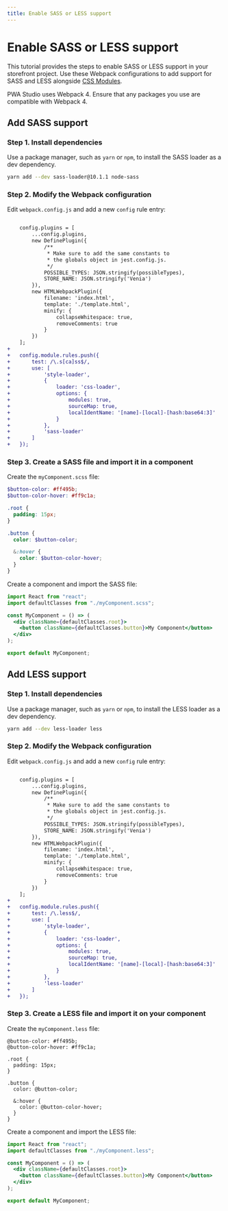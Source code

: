 ```yaml
---
title: Enable SASS or LESS support
---
```


# Enable SASS or LESS support

This tutorial provides the steps to enable SASS or LESS support in your storefront project.
Use these Webpack configurations to add support for SASS and LESS alongside [CSS Modules][].

<InlineAlert variant="help" slots="text"/>

PWA Studio uses Webpack 4. Ensure that any packages you use are compatible with Webpack 4.

[css modules]: /getstarted/general-concepts/css-modules/

## Add SASS support

### Step 1. Install dependencies

Use a package manager, such as `yarn` or `npm`, to install the SASS loader as a dev dependency.

```sh
yarn add --dev sass-loader@10.1.1 node-sass
```

### Step 2. Modify the Webpack configuration

Edit `webpack.config.js` and add a new `config` rule entry:

```diff

    config.plugins = [
        ...config.plugins,
        new DefinePlugin({
            /**
             * Make sure to add the same constants to
             * the globals object in jest.config.js.
             */
            POSSIBLE_TYPES: JSON.stringify(possibleTypes),
            STORE_NAME: JSON.stringify('Venia')
        }),
        new HTMLWebpackPlugin({
            filename: 'index.html',
            template: './template.html',
            minify: {
                collapseWhitespace: true,
                removeComments: true
            }
        })
    ];
+
+   config.module.rules.push({
+       test: /\.s[ca]ss$/,
+       use: [
+           'style-loader',
+           {
+               loader: 'css-loader',
+               options: {
+                   modules: true,
+                   sourceMap: true,
+                   localIdentName: '[name]-[local]-[hash:base64:3]'
+               }
+           },
+           'sass-loader'
+       ]
+   });
```

### Step 3. Create a SASS file and import it in a component

Create the `myComponent.scss` file:

```scss
$button-color: #ff495b;
$button-color-hover: #ff9c1a;

.root {
  padding: 15px;
}

.button {
  color: $button-color;

  &:hover {
    color: $button-color-hover;
  }
}
```

Create a component and import the SASS file:

```jsx
import React from "react";
import defaultClasses from "./myComponent.scss";

const MyComponent = () => (
  <div className={defaultClasses.root}>
    <button className={defaultClasses.button}>My Component</button>
  </div>
);

export default MyComponent;
```

## Add LESS support

### Step 1. Install dependencies

Use a package manager, such as `yarn` or `npm`, to install the LESS loader as a dev dependency.

```sh
yarn add --dev less-loader less
```

### Step 2. Modify the Webpack configuration

Edit `webpack.config.js` and add a new `config` rule entry:

```diff

    config.plugins = [
        ...config.plugins,
        new DefinePlugin({
            /**
             * Make sure to add the same constants to
             * the globals object in jest.config.js.
             */
            POSSIBLE_TYPES: JSON.stringify(possibleTypes),
            STORE_NAME: JSON.stringify('Venia')
        }),
        new HTMLWebpackPlugin({
            filename: 'index.html',
            template: './template.html',
            minify: {
                collapseWhitespace: true,
                removeComments: true
            }
        })
    ];
+
+   config.module.rules.push({
+       test: /\.less$/,
+       use: [
+           'style-loader',
+           {
+               loader: 'css-loader',
+               options: {
+                   modules: true,
+                   sourceMap: true,
+                   localIdentName: '[name]-[local]-[hash:base64:3]'
+               }
+           },
+           'less-loader'
+       ]
+   });
```

### Step 3. Create a LESS file and import it on your component

Create the `myComponent.less` file:

```less
@button-color: #ff495b;
@button-color-hover: #ff9c1a;

.root {
  padding: 15px;
}

.button {
  color: @button-color;

  &:hover {
    color: @button-color-hover;
  }
}
```

Create a component and import the LESS file:

```jsx
import React from "react";
import defaultClasses from "./myComponent.less";

const MyComponent = () => (
  <div className={defaultClasses.root}>
    <button className={defaultClasses.button}>My Component</button>
  </div>
);

export default MyComponent;
```
